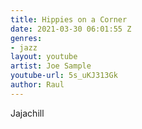 ```yaml
---
title: Hippies on a Corner
date: 2021-03-30 06:01:55 Z
genres:
- jazz
layout: youtube
artist: Joe Sample
youtube-url: 5s_uKJ313Gk
author: Raul
---
```


Jajachill